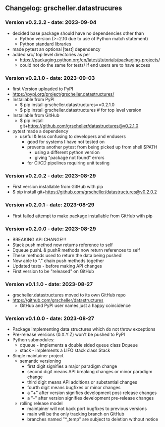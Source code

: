 ## Changelog: grscheller.datastrucures

### Version v0.2.2.2 - date: 2023-09-04
* decided base package should have no dependencies other than
  * Python version (>=2.10 due to use of Python match statement)
  * Python standard libraries
* made pytest an optional \[test\] dependency
* added src/ top level directories as per
  * https://packaging.python.org/en/latest/tutorials/packaging-projects/
  * could not do the same for tests/ if end users are to have access

### Version v0.2.1.0 - date: 2023-09-03

* first Version uploaded to PyPI
* https://pypi.org/project/grscheller.datastructures/
* Installable from PyPI
  * $ pip install grscheller.datastructures==0.2.1.0
  * $ pip install grscheller.datastructures # for top level version
* Installable from GitHub
  * $ pip install git+https://github.com/grscheller/datastructures@v0.2.1.0
* pytest made a dependency
  * useful & less confusing to developers and endusers
    * good for systems I have not tested on
    * prevents another pytest from being picked up from shell $PATH
      * using a different python version
      * giving "package not found" errors
    * for CI/CD pipelines requiring unit testing

### Version v0.2.0.2 - date: 2023-08-29
* First version installable from GitHub with pip
* $ pip install git+https://github.com/grscheller/datastructures@v0.2.0.2

### Version v0.2.0.1 - date: 2023-08-29
* First failed attempt to make package installable from GitHub with pip

### Version v0.2.0.0 - date: 2023-08-29

* BREAKING API CHANGE!!!
* Stack push method now returns reference to self
* Dqueue pushL & pushR methods now return references to self
* These methods used to return the data being pushed
* Now able to "." chain push methods together
* Updated tests - before making API changes
* First version to be "released" on GitHub

### Version v0.1.1.0 - date: 2023-08-27

* grscheller.datastructures moved to its own GitHub repo
* https://github.com/grscheller/datastructures
  * GitHub and PyPI user names just a happy coincidence

### Version v0.1.0.0 - date: 2023-08-27

* Package implementing data structures which do not throw exceptions
* Pre-release versions (0.X.Y.Z) won't be pushed to PyPI
* Python submodules:
  * dqueue - implements a double sided queue class Dqueue
  * stack - implements a LIFO stack class Stack
* Single maintainer project
  * semantic versioning
    * first digit signifies a major paradigm change
    * second digit means API breaking changes or minor paradigm change
    * third digit means API additions or substantial changes
    * fourth digit means bugfixes or minor changes
    * a "+" after version signifies development post-release changes
    * a "-" after version signifies development pre-release changes
  * rolling release model
    * maintainer will not back port bugfixes to previous versions
    * main will be the only tracking branch on GitHub
    * branches named "*_temp" are subject to deletion without notice 
